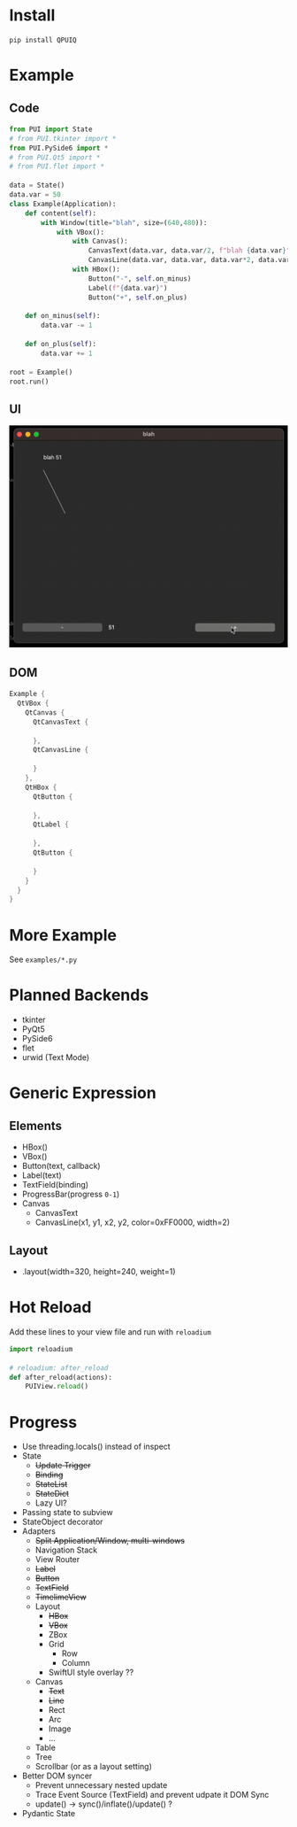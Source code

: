 # Install
```
pip install QPUIQ
```

# Example
## Code
```python
from PUI import State
# from PUI.tkinter import *
from PUI.PySide6 import *
# from PUI.Qt5 import *
# from PUI.flet import *

data = State()
data.var = 50
class Example(Application):
    def content(self):
        with Window(title="blah", size=(640,480)):
            with VBox():
                with Canvas():
                    CanvasText(data.var, data.var/2, f"blah {data.var}")
                    CanvasLine(data.var, data.var, data.var*2, data.var*3)
                with HBox():
                    Button("-", self.on_minus)
                    Label(f"{data.var}")
                    Button("+", self.on_plus)

    def on_minus(self):
        data.var -= 1

    def on_plus(self):
        data.var += 1

root = Example()
root.run()
```

## UI
![Qt Canvas Example](https://github.com/buganini/PUI/raw/main/screenshots/pyside6_canvas.gif)

## DOM
``` swift
Example {
  QtVBox {
    QtCanvas {
      QtCanvasText {

      },
      QtCanvasLine {

      }
    },
    QtHBox {
      QtButton {

      },
      QtLabel {

      },
      QtButton {

      }
    }
  }
}
```

# More Example
See `examples/*.py`

# Planned Backends
* tkinter
* PyQt5
* PySide6
* flet
* urwid (Text Mode)

# Generic Expression
## Elements
* HBox()
* VBox()
* Button(text, callback)
* Label(text)
* TextField(binding)
* ProgressBar(progress `0-1`)
* Canvas
    * CanvasText
    * CanvasLine(x1, y1, x2, y2, color=0xFF0000, width=2)
## Layout
* .layout(width=320, height=240, weight=1)

# Hot Reload
Add these lines to your view file and run with `reloadium`
```python
import reloadium

# reloadium: after_reload
def after_reload(actions):
    PUIView.reload()
```

# Progress
* Use threading.locals() instead of inspect
* State
    * ~~Update Trigger~~
    * ~~Binding~~
    * ~~StateList~~
    * ~~StateDict~~
    * Lazy UI?
* Passing state to subview
* StateObject decorator
* Adapters
    * ~~Split Application/Window, multi-windows~~
    * Navigation Stack
    * View Router
    * ~~Label~~
    * ~~Button~~
    * ~~TextField~~
    * ~~TimelimeView~~
    * Layout
        * ~~HBox~~
        * ~~VBox~~
        * ZBox
        * Grid
            * Row
            * Column
        * SwiftUI style overlay ??
    * Canvas
        * ~~Text~~
        * ~~Line~~
        * Rect
        * Arc
        * Image
        * ...
    * Table
    * Tree
    * Scrollbar (or as a layout setting)
* Better DOM syncer
    * Prevent unnecessary nested update
    * Trace Event Source (TextField) and prevent udpate it DOM Sync
    * update() -> sync()/inflate()/update() ?
* Pydantic State